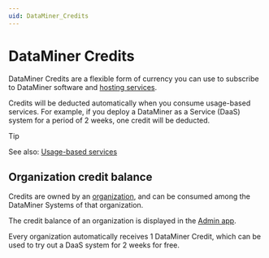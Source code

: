 ```yaml
---
uid: DataMiner_Credits
---
```


# DataMiner Credits

DataMiner Credits are a flexible form of currency you can use to subscribe to DataMiner software and [hosting services](https://aka.dataminer.services/usage-based-pricing).

Credits will be deducted automatically when you consume usage-based services. For example, if you deploy a DataMiner as a Service (DaaS) system for a period of 2 weeks, one credit will be deducted. <!-- link to DaaS docs -->

> [!TIP]
> See also: [Usage-based services](xref:Pricing_Usage_based_service)

## Organization credit balance

Credits are owned by an [organization](xref:Pricing_Usage_based_service#organization), and can be consumed among the DataMiner Systems of that organization.

The credit balance of an organization is displayed in the [Admin app](https://admin.dataminer.services).

Every organization automatically receives 1 DataMiner Credit, which can be used to try out a DaaS system for 2 weeks for free. <!-- link to DaaS docs -->
